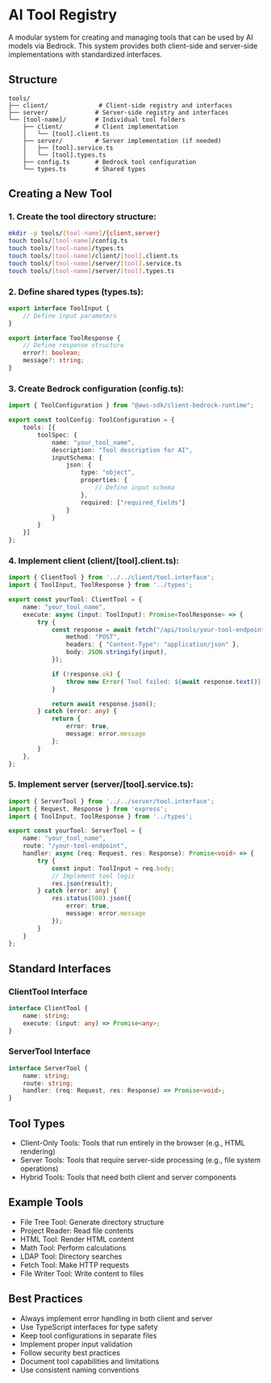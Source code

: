 # AI Tool Registry

A modular system for creating and managing tools that can be used by AI models via Bedrock. This system provides both client-side and server-side implementations with standardized interfaces.

## Structure

```
tools/
├── client/              # Client-side registry and interfaces
├── server/             # Server-side registry and interfaces
└── [tool-name]/        # Individual tool folders
    ├── client/         # Client implementation
    │   └── [tool].client.ts
    ├── server/         # Server implementation (if needed)
    │   ├── [tool].service.ts
    │   └── [tool].types.ts
    ├── config.ts       # Bedrock tool configuration
    └── types.ts        # Shared types
```

## Creating a New Tool

### 1. Create the tool directory structure:

```bash
mkdir -p tools/[tool-name]/{client,server}
touch tools/[tool-name]/config.ts
touch tools/[tool-name]/types.ts
touch tools/[tool-name]/client/[tool].client.ts
touch tools/[tool-name]/server/[tool].service.ts
touch tools/[tool-name]/server/[tool].types.ts
```

### 2. Define shared types (types.ts):

```typescript
export interface ToolInput {
    // Define input parameters
}

export interface ToolResponse {
    // Define response structure
    error?: boolean;
    message?: string;
}
```

### 3. Create Bedrock configuration (config.ts):

```typescript
import { ToolConfiguration } from "@aws-sdk/client-bedrock-runtime";

export const toolConfig: ToolConfiguration = {
    tools: [{
        toolSpec: {
            name: "your_tool_name",
            description: "Tool description for AI",
            inputSchema: {
                json: {
                    type: "object",
                    properties: {
                        // Define input schema
                    },
                    required: ["required_fields"]
                }
            }
        }
    }]
};
```

### 4. Implement client (client/[tool].client.ts):

```typescript
import { ClientTool } from '../../client/tool.interface';
import { ToolInput, ToolResponse } from '../types';

export const yourTool: ClientTool = {
    name: "your_tool_name",
    execute: async (input: ToolInput): Promise<ToolResponse> => {
        try {
            const response = await fetch("/api/tools/your-tool-endpoint", {
                method: "POST",
                headers: { "Content-Type": "application/json" },
                body: JSON.stringify(input),
            });

            if (!response.ok) {
                throw new Error(`Tool failed: ${await response.text()}`);
            }

            return await response.json();
        } catch (error: any) {
            return {
                error: true,
                message: error.message
            };
        }
    },
};
```

### 5. Implement server (server/[tool].service.ts):

```typescript
import { ServerTool } from '../../server/tool.interface';
import { Request, Response } from 'express';
import { ToolInput, ToolResponse } from '../types';

export const yourTool: ServerTool = {
    name: "your_tool_name",
    route: "/your-tool-endpoint",
    handler: async (req: Request, res: Response): Promise<void> => {
        try {
            const input: ToolInput = req.body;
            // Implement tool logic
            res.json(result);
        } catch (error: any) {
            res.status(500).json({
                error: true,
                message: error.message
            });
        }
    }
};
```

## Standard Interfaces

### ClientTool Interface

```typescript
interface ClientTool {
    name: string;
    execute: (input: any) => Promise<any>;
}
```

### ServerTool Interface

```typescript
interface ServerTool {
    name: string;
    route: string;
    handler: (req: Request, res: Response) => Promise<void>;
}
```

## Tool Types

- Client-Only Tools: Tools that run entirely in the browser (e.g., HTML rendering)
- Server Tools: Tools that require server-side processing (e.g., file system operations)
- Hybrid Tools: Tools that need both client and server components

## Example Tools

- File Tree Tool: Generate directory structure
- Project Reader: Read file contents
- HTML Tool: Render HTML content
- Math Tool: Perform calculations
- LDAP Tool: Directory searches
- Fetch Tool: Make HTTP requests
- File Writer Tool: Write content to files

## Best Practices

- Always implement error handling in both client and server
- Use TypeScript interfaces for type safety
- Keep tool configurations in separate files
- Implement proper input validation
- Follow security best practices
- Document tool capabilities and limitations
- Use consistent naming conventions